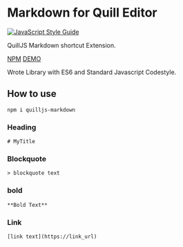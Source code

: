 # Markdown for Quill Editor
[![JavaScript Style Guide](https://img.shields.io/badge/code_style-standard-brightgreen.svg)](https://standardjs.com)

QuillJS Markdown shortcut Extension.

[NPM](https://www.npmjs.com/package/quilljs-markdown)
[DEMO](https://cloverhearts.github.io/quilljs-markdown/)

Wrote Library with ES6 and Standard Javascript Codestyle.

## How to use
```
npm i quilljs-markdown
```

### Heading
`# MyTitle`

### Blockquote
`> blockquote text`

### bold
`**Bold Text**`

### Link
`[link text](https://link_url)`